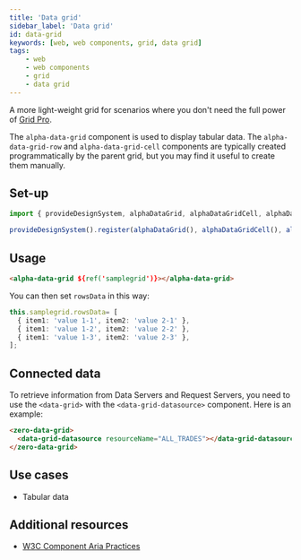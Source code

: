 ```yaml
---
title: 'Data grid'
sidebar_label: 'Data grid'
id: data-grid
keywords: [web, web components, grid, data grid]
tags:
    - web
    - web components
    - grid
    - data grid
---
```



A more light-weight grid for scenarios where you don't need the full power of [Grid Pro](../../../../web/web-components/grids/grid-pro/grid-pro-intro/).

The `alpha-data-grid` component is used to display tabular data. The `alpha-data-grid-row` and `alpha-data-grid-cell` components are typically created programmatically by the parent grid, but you may find it useful to create them manually.

## Set-up

```ts
import { provideDesignSystem, alphaDataGrid, alphaDataGridCell, alphaDataGridRow } from '@genesislcap/alpha-design-system';

provideDesignSystem().register(alphaDataGrid(), alphaDataGridCell(), alphaDataGridRow());
```

## Usage

```html
<alpha-data-grid ${ref('samplegrid')}></alpha-data-grid>
```

You can then set `rowsData` in this way:

```ts
this.samplegrid.rowsData= [
  { item1: 'value 1-1', item2: 'value 2-1' },
  { item1: 'value 1-2', item2: 'value 2-2' },
  { item1: 'value 1-3', item2: 'value 2-3' },
];
```

## Connected data

To retrieve information from Data Servers and Request Servers, you need to use the `<data-grid>` with the `<data-grid-datasource>` component. Here is an example:

```html
<zero-data-grid>
  <data-grid-datasource resourceName="ALL_TRADES"></data-grid-datasource>
</zero-data-grid>
```

## Use cases

* Tabular data

## Additional resources

- [W3C Component Aria Practices](https://www.w3.org/WAI/ARIA/apg/patterns/grid/)
